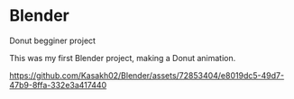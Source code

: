 # Blender

Donut begginer project

This was my first Blender project, making a Donut animation.

https://github.com/Kasakh02/Blender/assets/72853404/e8019dc5-49d7-47b9-8ffa-332e3a417440
